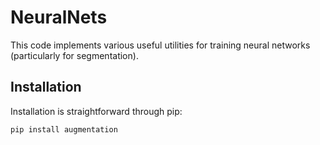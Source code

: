 # NeuralNets

This code implements various useful utilities for training neural networks (particularly for segmentation).

## Installation
Installation is straightforward through pip:
<pre><code>pip install augmentation</code></pre>
